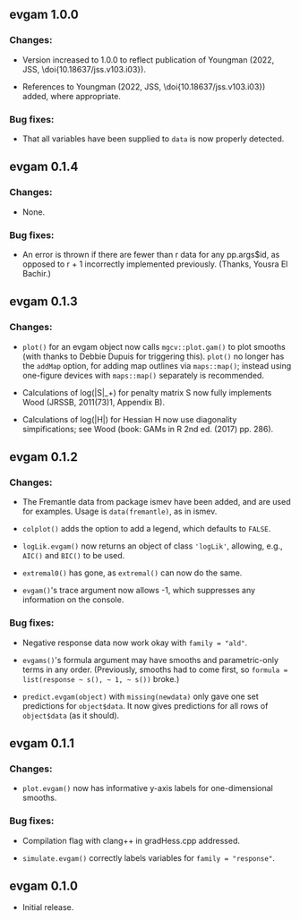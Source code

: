 ## evgam 1.0.0

### Changes:

* Version increased to 1.0.0 to reflect publication of Youngman (2022, JSS, \doi{10.18637/jss.v103.i03}).

* References to Youngman (2022, JSS, \doi{10.18637/jss.v103.i03}) added, where appropriate.

### Bug fixes:

* That all variables have been supplied to `data` is now properly detected.

## evgam 0.1.4

### Changes:

* None.

### Bug fixes:

* An error is thrown if there are fewer than r data for any pp.args$id, as opposed to r + 1 incorrectly implemented previously. (Thanks, Yousra El Bachir.)

## evgam 0.1.3

### Changes:

* `plot()` for an evgam object now calls `mgcv::plot.gam()` to plot smooths (with thanks to Debbie Dupuis for triggering this). `plot()` no longer has the `addMap` option, for adding map outlines via `maps::map()`; instead using one-figure devices with `maps::map()` separately is recommended.

* Calculations of log(|S|_+) for penalty matrix S now fully implements Wood (JRSSB, 2011(73)1, Appendix B).

* Calculations of log(|H|) for Hessian H now use diagonality simpifications; see Wood (book: GAMs in R 2nd ed. (2017) pp. 286).

## evgam 0.1.2

### Changes:

* The Fremantle data from package ismev have been added, and are used for examples. Usage is `data(fremantle)`, as in ismev.

* `colplot()` adds the option to add a legend, which defaults to `FALSE`.

* `logLik.evgam()` now returns an object of class `'logLik'`, allowing, e.g., `AIC()` and `BIC()` to be used.

* `extremal0()` has gone, as `extremal()` can now do the same.

* `evgam()`'s trace argument now allows -1, which suppresses any information on the console.

### Bug fixes:

* Negative response data now work okay with `family = "ald"`.

* `evgams()`'s formula argument may have smooths and parametric-only terms in any order. (Previously, smooths had
    to come first, so `formula = list(response ~ s(), ~ 1, ~ s())` broke.)
    
* `predict.evgam(object)` with `missing(newdata)` only gave one set predictions for `object$data`. It now gives predictions
   for all rows of `object$data` (as it should).

## evgam 0.1.1

### Changes:

* `plot.evgam()` now has informative y-axis labels for one-dimensional smooths.

### Bug fixes:

* Compilation flag with clang++ in gradHess.cpp addressed.

* `simulate.evgam()` correctly labels variables for `family = "response"`.

## evgam 0.1.0

* Initial release.
